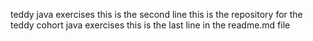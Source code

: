 teddy java exercises
this is the second line
this is the repository for the teddy cohort java exercises
this is the last line in the readme.md file
